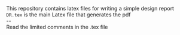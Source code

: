 This repository contains latex files for writing a simple design report<br>
`DR.tex` is the main Latex file that generates the pdf<br>
--<br>
Read the limited comments in the .tex file
